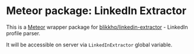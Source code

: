 Meteor package: LinkedIn Extractor
==================================

This is a [Meteor](https://www.meteor.com/) wrapper package for [blikkhq/linkedin-extractor](blikkhq/linkedin-extractor) - LinkedIn profile parser.

It will be accessible on server via `LinkedInExtractor` global variable.
